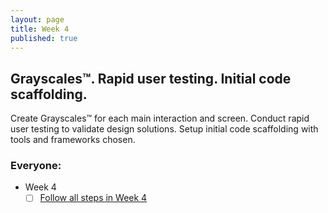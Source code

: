 ```yaml
---
layout: page
title: Week 4
published: true
---
```


## Grayscales™. Rapid user testing. Initial code scaffolding.

Create Grayscales™ for each main interaction and screen. Conduct rapid user testing to validate design solutions. Setup initial code scaffolding with tools and frameworks chosen.


### Everyone:
  * Week 4
    * [ ] [Follow all steps in Week 4](../week04/)
